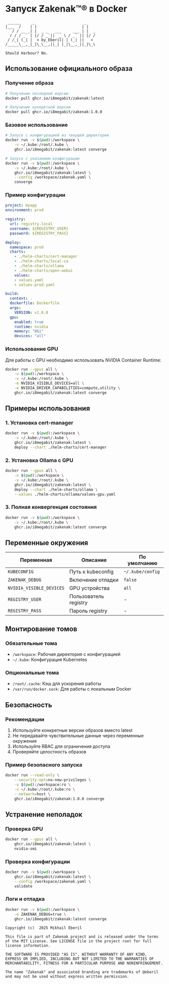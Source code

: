 # Запуск Ƶakenak™® в Docker

```ascii
 ______     _                      _    
|___  /    | |                    | |   
   / / __ _| |  _ _   ___     ___ | |  _
  / / / _` | |/ / _`||  _ \ / _` || |/ /
 / /_| (_| |  < by_Eberil| | (_| ||   < 
/_____\__,_|_|\_\__,||_| |_|\__,_||_|\_\

Should Harbour?	No.
```
## Использование официального образа

### Получение образа
```bash
# Получение последней версии
docker pull ghcr.io/i8megabit/zakenak:latest

# Получение конкретной версии
docker pull ghcr.io/i8megabit/zakenak:1.0.0
```

### Базовое использование
```bash
# Запуск с конфигурацией из текущей директории
docker run -v $(pwd):/workspace \
	-v ~/.kube:/root/.kube \
	ghcr.io/i8megabit/zakenak:latest converge

# Запуск с указанием конфигурации
docker run -v $(pwd):/workspace \
	-v ~/.kube:/root/.kube \
	ghcr.io/i8megabit/zakenak:latest \
	--config /workspace/zakenak.yaml \
	converge
```

### Пример конфигурации
```yaml
project: myapp
environment: prod

registry:
  url: registry.local
  username: ${REGISTRY_USER}
  password: ${REGISTRY_PASS}

deploy:
  namespace: prod
  charts:
    - ./helm-charts/cert-manager
    - ./helm-charts/local-ca
    - ./helm-charts/ollama
    - ./helm-charts/open-webui
	values:
    - values.yaml
    - values-prod.yaml

build:
  context: .
  dockerfile: Dockerfile
  args:
    VERSION: v1.0.0
  gpu:
    enabled: true
    runtime: nvidia
    memory: "8Gi"
    devices: "all"
```

### Использование GPU
Для работы с GPU необходимо использовать NVIDIA Container Runtime:

```bash
docker run --gpus all \
	-v $(pwd):/workspace \
	-v ~/.kube:/root/.kube \
	-e NVIDIA_VISIBLE_DEVICES=all \
	-e NVIDIA_DRIVER_CAPABILITIES=compute,utility \
	ghcr.io/i8megabit/zakenak:latest converge
```

## Примеры использования

### 1. Установка cert-manager
```bash
docker run -v $(pwd):/workspace \
	-v ~/.kube:/root/.kube \
	ghcr.io/i8megabit/zakenak:latest \
	deploy --chart ./helm-charts/cert-manager
```

### 2. Установка Ollama с GPU
```bash
docker run --gpus all \
	-v $(pwd):/workspace \
	-v ~/.kube:/root/.kube \
	ghcr.io/i8megabit/zakenak:latest \
	deploy --chart ./helm-charts/ollama \
	--values ./helm-charts/ollama/values-gpu.yaml
```

### 3. Полная конвергенция состояния
```bash
docker run -v $(pwd):/workspace \
	-v ~/.kube:/root/.kube \
	ghcr.io/i8megabit/zakenak:latest converge
```

## Переменные окружения

| Переменная | Описание | По умолчанию |
|------------|-----------|--------------|
| `KUBECONFIG` | Путь к kubeconfig | `~/.kube/config` |
| `ZAKENAK_DEBUG` | Включение отладки | `false` |
| `NVIDIA_VISIBLE_DEVICES` | GPU устройства | `all` |
| `REGISTRY_USER` | Пользователь registry | - |
| `REGISTRY_PASS` | Пароль registry | - |

## Монтирование томов

### Обязательные тома
- `/workspace`: Рабочая директория с конфигурацией
- `~/.kube`: Конфигурация Kubernetes

### Опциональные тома
- `/root/.cache`: Кэш для ускорения работы
- `/var/run/docker.sock`: Для работы с локальным Docker

## Безопасность

### Рекомендации
1. Используйте конкретные версии образов вместо latest
2. Не передавайте чувствительные данные через переменные окружения
3. Используйте RBAC для ограничения доступа
4. Проверяйте целостность образов

### Пример безопасного запуска
```bash
docker run --read-only \
	--security-opt=no-new-privileges \
	-v $(pwd):/workspace:ro \
	-v ~/.kube:/root/.kube:ro \
	--network=host \
	ghcr.io/i8megabit/zakenak:1.0.0 converge
```

## Устранение неполадок

### Проверка GPU
```bash
docker run --gpus all \
	ghcr.io/i8megabit/zakenak:latest \
	nvidia-smi
```

### Проверка конфигурации
```bash
docker run -v $(pwd):/workspace \
	ghcr.io/i8megabit/zakenak:latest \
	--config /workspace/zakenak.yaml \
	validate
```

### Логи и отладка
```bash
docker run -v $(pwd):/workspace \
	-e ZAKENAK_DEBUG=true \
	ghcr.io/i8megabit/zakenak:latest converge
```

```plain text
Copyright (c)  2025 Mikhail Eberil

This file is part of Zakenak project and is released under the terms of the MIT License. See LICENSE file in the project root for full license information.

THE SOFTWARE IS PROVIDED "AS IS", WITHOUT WARRANTY OF ANY KIND, EXPRESS OR IMPLIED, INCLUDING BUT NOT LIMITED TO THE WARRANTIES OF MERCHANTABILITY, FITNESS FOR A PARTICULAR PURPOSE AND NONINFRINGEMENT.

The name "Zakenak" and associated branding are trademarks of @eberil and may not be used without express written permission.
```